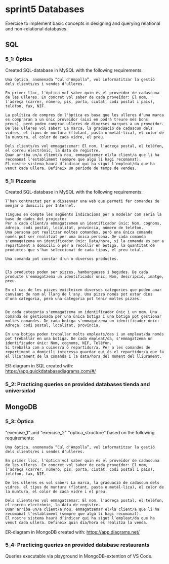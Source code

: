 # sprint5 Databases

Exercise to implement basic concepts in designing and querying relational and non-relational databases.

## SQL

### 5_1: Òptica

Created SQL-database in MySQL with the following requirements:

    Una òptica, anomenada “Cul d'Ampolla”, vol informatitzar la gestió dels clients/es i vendes d'ulleres.

    En primer lloc, l'òptica vol saber quin és el proveïdor de cadascuna de les ulleres. En concret vol saber de cada proveïdor: El nom, l'adreça (carrer, número, pis, porta, ciutat, codi postal i país), telèfon, fax, NIF.

    La política de compres de l'òptica es basa que les ulleres d'una marca es compraran a un únic proveïdor (així en podrà treure més bons preus), però poden comprar ulleres de diverses marques a un proveïdor. De les ulleres vol saber: La marca, la graduació de cadascun dels vidres, el tipus de muntura (flotant, pasta o metàl·lica), el color de la muntura, el color de cada vidre, el preu.

    Dels clients/es vol emmagatzemar: El nom, l'adreça postal, el telèfon, el correu electrònic, la data de registre.
    Quan arriba un/a client/a nou, emmagatzemar el/la client/a que li ha recomanat l'establiment (sempre que algú li hagi recomanat).
    El nostre sistema haurà d’indicar qui ha sigut l’empleat/da que ha venut cada ullera. Defineix un període de temps de vendes.

### 5_1: Pizzeria

Created SQL-database in MySQL with the following requirements:

    T’han contractat per a dissenyar una web que permeti fer comandes de menjar a domicili per Internet.

    Tingues en compte les següents indicacions per a modelar com seria la base de dades del projecte:
    Per a cada client/a emmagatzemem un identificador únic: Nom, cognoms, adreça, codi postal, localitat, província, número de telèfon.
    Una persona pot realitzar moltes comandes, però una única comanda només pot ser realitzat per una única persona. De cada comanda s'emmagatzema un identificador únic: Data/hora, si la comanda és per a repartiment a domicili o per a recollir en botiga, la quantitat de productes que s'han seleccionat de cada tipus, el preu total.

    Una comanda pot constar d'un o diversos productes.


    Els productes poden ser pizzes, hamburgueses i begudes. De cada producte s'emmagatzema un identificador únic: Nom, descripció, imatge, preu.

    En el cas de les pizzes existeixen diverses categories que poden anar canviant de nom al llarg de l'any. Una pizza només pot estar dins d'una categoria, però una categoria pot tenir moltes pizzes.


    De cada categoria s'emmagatzema un identificador únic i un nom. Una comanda és gestionada per una única botiga i una botiga pot gestionar moltes comandes. De cada botiga s'emmagatzema un identificador únic: Adreça, codi postal, localitat, província.

    En una botiga poden treballar molts empleats/des i un empleat/da només pot treballar en una botiga. De cada empleat/da, s'emmagatzema un identificador únic: Nom, cognoms, NIF, Telèfon.
    Si treballa com a cuiner/a o repartidor/a. Per a les comandes de repartiment a domicili interessa guardar qui és el repartidor/a que fa el lliurament de la comanda i la data/hora del moment del lliurament.

ER-diagram in SQL created with: https://app.quickdatabasediagrams.com/#/

### 5_2: Practicing queries on provided databases tienda and universidad

## MongoDB

### 5_3: Òptica

"exercise_1" and "exercise_2"
"optica_structure" based on the following requirements:

    Una òptica, anomenada “Cul d'Ampolla”, vol informatitzar la gestió dels clients/es i vendes d'ulleres.

    En primer lloc, l'òptica vol saber quin és el proveïdor de cadascuna de les ulleres. En concret vol saber de cada proveïdor: El nom, l'adreça (carrer, número, pis, porta, ciutat, codi postal i país), telèfon, fax, NIF.

    De les ulleres es vol saber: La marca, la graduació de cadascun dels vidres, el tipus de muntura (flotant, pasta o metàl·lica), el color de la muntura, el color de cada vidre i el preu.

    Dels clients/es vol emmagatzemar: El nom, l'adreça postal, el telèfon, el correu electrònic, la data de registre.
    Quan arriba un/a client/a nou, emmagatzemar el/la client/a que li ha recomanat l'establiment (sempre que algú li hagi recomanat).
    El nostre sistema haurà d’indicar qui ha sigut l’empleat/da que ha venut cada ullera. Defineix quin dia/hora es realitza la venda.

ER-diagram in MongoDB created with: https://app.diagrams.net/

### 5_4: Practicing queries on provided database restaurants

Queries executable via playground in MongoDB-extention of VS Code.
